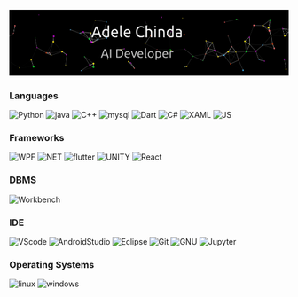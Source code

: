 <!--
**Logahn/Logahn** is a ✨ _special_ ✨ repository because its `README.md` (this file) appears on your GitHub profile.

Here are some ideas to get you started:

- 🔭 I’m currently working on ...
- 🌱 I’m currently learning ...
- 👯 I’m looking to collaborate on ...
- 🤔 I’m looking for help with ...
- 💬 Ask me about ...
- 📫 How to reach me: ...
- 😄 Pronouns: ...
- ⚡ Fun fact: ...
-->


<!--- - 👋 Hi, I’m Adele
- 👀 I’m interested in AI and Robotics Programming
- 🌱 Familiar with Python, C++
- 💞️ I’m looking to engage in research work as well as intern
- 📫 Reach me at chindahadele2@gmail.com --->

<!---[![Top Langs](https://github-readme-stats.vercel.app/api/top-langs/?username=AI-Nerd1)](https://github.com/AI-Nerd1/github-readme-stats)--->
<!---[![Adele's wakatime stats](https://github-readme-stats.vercel.app/api/wakatime?username=@Logan&layout=compact)](https://github.com/AI-Nerd1/github-readme-stats) [![Top Langs](https://github-readme-stats.vercel.app/api/top-langs/?username=AI-Nerd1&layout=compact)](https://github.com/AI-Nerd1/github-readme-stats)--->

<!---[![Adele's wakatime stats](https://github-readme-stats.vercel.app/api/wakatime?username=@Logan)](https://github.com/AI-Nerd1/github-readme-stats) --->


<!---![Adele's GitHub stats](https://github-readme-stats.vercel.app/api?username=AI-Nerd1&show_icons=true&theme=radical)--->

<!---
AI-Nerd1/AI-Nerd1 is a ✨ special ✨ repository because its `README.md` (this file) appears on your GitHub profile.
You can click the Preview link to take a look at your changes.
--->

 ![](https://github.com/Logahn/Logahn/blob/main/AI%20dev.gif?raw=true)

 
 ### Languages 
  ![Python](https://img.shields.io/badge/Python-3.8-fbd240?style=plastic&logo=python&logoColor=white)
  ![java](https://img.shields.io/badge/Java-1.8+-ec1d1e?style=plastic&logo=java&logoColor=white)
  ![C++](https://img.shields.io/badge/C++-17+-045c9c?style=plastic&logo=c%2B%2B&logoColor=white)
  ![mysql](https://img.shields.io/badge/MySQL-SQL+-045b8b?style=plastic&logo=mysql&logoColor=white)
  ![Dart](https://img.shields.io/badge/Dart-2.17.1-43c4fc?style=plastic&logo=dart&logoColor=white)
  ![C#](https://img.shields.io/badge/C-10-87418b?style=plastic&logo=csharp&logoColor=white)
  ![XAML](https://img.shields.io/badge/XAML-.NET-529be7?style=plastic&logo=xaml&logoColor=white)
  ![JS](https://img.shields.io/badge/JavaScript-10.1-f4dc1c?style=plastic&logo=javascript&logoColor=white)
  ### Frameworks
  ![WPF](https://img.shields.io/badge/WPF-4.5-84abf5?style=plastic&logo=wpf&logoColor=white)
  ![NET](https://img.shields.io/badge/.NET-4-532bd4?style=plastic&logo=.net&logoColor=white)
  ![flutter](https://img.shields.io/badge/flutter-3.0.1-43d3fc?style=plastic&logo=flutter&logoColor=white)
  ![UNITY](https://img.shields.io/badge/UNITY-3.0.1-100000?style=plastic&logo=unity&logoColor=white)
  ![React](https://img.shields.io/badge/React-100000?style=plastic&logo=react&logoColor=61DAFB)
  ### DBMS
  ![Workbench](https://img.shields.io/badge/MySQL%20Workbench-356ea1?&style=for-the-badge&logo=workbench&logoColor=F05032)
  ### IDE
  ![VScode](https://img.shields.io/badge/VSCode-007ACC?style=for-the-badge&logo=Visual%20Studio%20Code&logoColor=white)
  ![AndroidStudio](https://img.shields.io/badge/Android%20Studio-85b64e?style=for-the-badge&logo=android%20studio&logoColor=white)
  ![Eclipse](https://img.shields.io/badge/Eclipse-4c3d87?style=for-the-badge&logo=eclipse&logoColor=white)
  ![Git](https://img.shields.io/badge/Git%20-%23302F2F.svg?&style=for-the-badge&logo=Git&logoColor=F05032)
  ![GNU](https://img.shields.io/badge/GNU%20Octave%20-0990bf?&style=for-the-badge&logo=octave&logoColor=F05032)
  ![Jupyter](https://img.shields.io/badge/Jupyter-cbc2bd?&style=for-the-badge&logo=jupyter&logoColor=F05032)
  ### Operating Systems
  ![linux](https://img.shields.io/badge/Linux-E95420?style=for-the-badge&logo=linux&logoColor=white)
  ![windows](https://img.shields.io/badge/Windows-0474db?style=for-the-badge&logo=windows&logoColor=white)
  
<p align="center">
    
</p>






